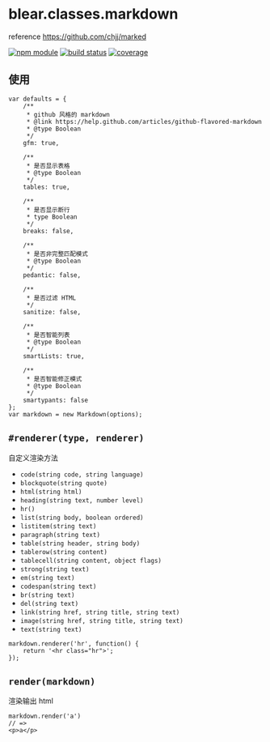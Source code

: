 # blear.classes.markdown

reference <https://github.com/chjj/marked>

[![npm module][npm-img]][npm-url]
[![build status][travis-img]][travis-url]
[![coverage][coveralls-img]][coveralls-url]

[travis-img]: https://img.shields.io/travis/blearjs/blear.classes.markdown/master.svg?style=flat-square
[travis-url]: https://travis-ci.org/blearjs/blear.classes.markdown

[npm-img]: https://img.shields.io/npm/v/blear.classes.markdown.svg?style=flat-square
[npm-url]: https://www.npmjs.com/package/blear.classes.markdown

[coveralls-img]: https://img.shields.io/coveralls/blearjs/blear.classes.markdown/master.svg?style=flat-square
[coveralls-url]: https://coveralls.io/github/blearjs/blear.classes.markdown?branch=master


## 使用

```
var defaults = {
    /**
     * github 风格的 markdown
     * @link https://help.github.com/articles/github-flavored-markdown
     * @type Boolean
     */
    gfm: true,

    /**
     * 是否显示表格
     * @type Boolean
     */
    tables: true,

    /**
     * 是否显示断行
     * type Boolean
     */
    breaks: false,

    /**
     * 是否非完整匹配模式
     * @type Boolean
     */
    pedantic: false,

    /**
     * 是否过滤 HTML
     */
    sanitize: false,

    /**
     * 是否智能列表
     * @type Boolean
     */
    smartLists: true,

    /**
     * 是否智能修正模式
     * @type Boolean
     */
    smartypants: false
};
var markdown = new Markdown(options);
```


## `#renderer(type, renderer)`
自定义渲染方法

- `code(string code, string language)`
- `blockquote(string quote)`
- `html(string html)`
- `heading(string text, number level)`
- `hr()`
- `list(string body, boolean ordered)`
- `listitem(string text)`
- `paragraph(string text)`
- `table(string header, string body)`
- `tablerow(string content)`
- `tablecell(string content, object flags)`
- `strong(string text)`
- `em(string text)`
- `codespan(string text)`
- `br(string text)`
- `del(string text)`
- `link(string href, string title, string text)`
- `image(string href, string title, string text)`
- `text(string text)`
     
     
```
markdown.renderer('hr', function() {
    return '<hr class="hr">';
});
```


## `render(markdown)`
渲染输出 html
```
markdown.render('a')
// =>
<p>a</p>
```

